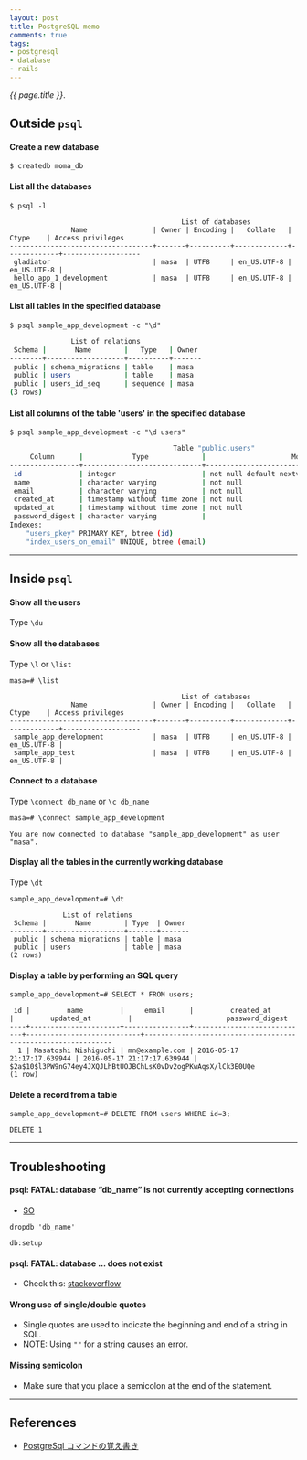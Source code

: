```yaml
---
layout: post
title: PostgreSQL memo
comments: true
tags:
- postgresql
- database
- rails
---
```


*{{ page.title }}*.

 

## Outside `psql`

#### Create a new database

```
$ createdb moma_db
```

#### List all the databases

```
$ psql -l
```

```
                                          List of databases
               Name                | Owner | Encoding |   Collate   |    Ctype    | Access privileges
-----------------------------------+-------+----------+-------------+-------------+-------------------
 gladiator                         | masa  | UTF8     | en_US.UTF-8 | en_US.UTF-8 |
 hello_app_1_development           | masa  | UTF8     | en_US.UTF-8 | en_US.UTF-8 |
```


#### List all tables in the specified database

```
$ psql sample_app_development -c "\d"
```

```bash
               List of relations
 Schema |       Name        |   Type   | Owner
--------+-------------------+----------+-------
 public | schema_migrations | table    | masa
 public | users             | table    | masa
 public | users_id_seq      | sequence | masa
(3 rows)
```

#### List all columns of the table 'users' in the specified database

```
$ psql sample_app_development -c "\d users"
```

```bash
                                        Table "public.users"
     Column      |            Type             |                     Modifiers
-----------------+-----------------------------+----------------------------------------------------
 id              | integer                     | not null default nextval('users_id_seq'::regclass)
 name            | character varying           | not null
 email           | character varying           | not null
 created_at      | timestamp without time zone | not null
 updated_at      | timestamp without time zone | not null
 password_digest | character varying           |
Indexes:
    "users_pkey" PRIMARY KEY, btree (id)
    "index_users_on_email" UNIQUE, btree (email)
```

---

## Inside `psql`

#### Show all the users

Type `\du`

#### Show all the databases

Type `\l` or `\list`

```
masa=# \list
```

```
                                          List of databases
               Name                | Owner | Encoding |   Collate   |    Ctype    | Access privileges
-----------------------------------+-------+----------+-------------+-------------+-------------------
 sample_app_development            | masa  | UTF8     | en_US.UTF-8 | en_US.UTF-8 |
 sample_app_test                   | masa  | UTF8     | en_US.UTF-8 | en_US.UTF-8 |
```

#### Connect to a database

Type `\connect db_name` or `\c db_name`

```
masa=# \connect sample_app_development
```

```
You are now connected to database "sample_app_development" as user "masa".
```

#### Display all the tables in the currently working database

Type `\dt`

```
sample_app_development=# \dt
```

```
             List of relations
 Schema |       Name        | Type  | Owner
--------+-------------------+-------+-------
 public | schema_migrations | table | masa
 public | users             | table | masa
(2 rows)
```

#### Display a table by performing an SQL query

```
sample_app_development=# SELECT * FROM users;
```

```
 id |         name         |     email      |         created_at         |         updated_at         |                       password_digest
----+----------------------+----------------+----------------------------+----------------------------+--------------------------------------------------------------
  1 | Masatoshi Nishiguchi | mn@example.com | 2016-05-17 21:17:17.639944 | 2016-05-17 21:17:17.639944 | $2a$10$l3PW9nG74ey4JXQJLhBtUOJBChLsK0vDv2ogPKwAqsX/lCk3E0UQe
(1 row)
```

#### Delete a record from a table

```
sample_app_development=# DELETE FROM users WHERE id=3;
```

```
DELETE 1
```

---

## Troubleshooting

#### psql: FATAL: database “db_name” is not currently accepting connections
- [SO](http://stackoverflow.com/a/31147811/3837223)

```
dropdb 'db_name'
```

```
db:setup
```

#### psql: FATAL: database ... does not exist
- Check this: [stackoverflow](http://stackoverflow.com/a/17936043/3837223)

#### Wrong use of single/double quotes
- Single quotes are used to indicate the beginning and end of a string in SQL.
- NOTE: Using `""` for a string causes an error.

#### Missing semicolon
- Make sure that you place a semicolon at the end of the statement.

---

## References

- [PostgreSql コマンドの覚え書き](http://qiita.com/mm36/items/1801573a478cb2865242)
